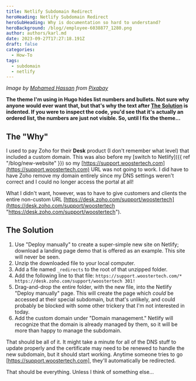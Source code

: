 ```yaml
---
title: Netlify Subdomain Redirect
heroHeading: Netlify Subdomain Redirect
heroSubHeading: Why is documentation so hard to understand?
heroBackground: /blog//employee-6038877_1280.png
author: authors/karl.md
date: 2023-09-27T17:27:18.191Z
draft: false
categories:
  - How-To
tags:
  - subdomain
  - netlify
---
```


*Image by [Mohamed Hassan](https://pixabay.com/users/mohamed_hassan-5229782/?utm_source=link-attribution\&utm_medium=referral\&utm_campaign=image\&utm_content=6038877) from [Pixabay](https://pixabay.com//?utm_source=link-attribution\&utm_medium=referral\&utm_campaign=image\&utm_content=6038877)*

**The theme I'm using in Hugo hides list numbers and bullets. Not sure why anyone would ever want that, but that's why the text after [The Solution](#the-solution) is indented. If you were to inspect the code, you'd see that it's actually an ordered list, the numbers are just not visible. So, until I fix the theme...**

## The "Why"

I used to pay Zoho for their **Desk** product (I don't remember what level) that included a custom domain. This was also before my \[switch to Netlify]\({{ ref "/blog/new-website" }}) so my [https://support.woostertech.com](https://support.woostertech.com) URL was not going to work. I did have to have Zoho remove my domain entirely since my DNS settings weren't correct and I could no longer access the portal at all!

What I didn't want, however, was to have to give customers and clients the entire non-custom URL [https://desk.zoho.com/support/woostertech](https://desk.zoho.com/support/woostertech "https://desk.zoho.com/support/woostertech").

## The Solution

1. Use "Deploy manually" to create a super-simple new site on Netlify; download a landing page demo that is offered as an example. This site will never be seen.
2. Unzip the downloaded file to your local computer.
3. Add a file named `_redirects` to the root of that unzipped folder.
4. Add the following line to that file:
   `https://support.woostertech.com/* https://desk.zoho.com/support/woostertech 301!`
5. Drag-and-drop the entire folder, with the new file, into the Netlify "Deploy manually" page. This will create the page which *could* be accessed at their special subdomain, but that's unlikely, and could probably be blocked with some other trickery that I'm not interested in today.
6. Add the custom domain under "Domain management." Netlify will recognize that the domain is already managed by them, so it will be more than happy to manage the subdomain.

That should be all of it. It might take a minute for all of the DNS stuff to update properly and the certificate may need to be renewed to handle the new subdomain, but it should start working. Anytime someone tries to go \[https://support.woostertech.com], they'll automatically be redirected.

That should be everything. Unless I think of something else...
